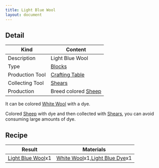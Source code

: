 ```yaml
---
title: Light Blue Wool
layout: document
---
```

## Detail

|Kind|Content|
|---|---|
|Description|Light Blue Wool|
|Type|[Blocks](Blocks)|
|Production Tool|[Crafting Table](Crafting_Table)|
|Collecting Tool|[Shears](Shears)|
|Production|Breed colored [Sheep](Sheep)|

It can be colored [White Wool](White_Wool) with a dye.

Colored [Sheep](Sheep) with dye and then collected with [Shears](Shears), you can avoid consuming large amounts of dye.

## Recipe

|Result|Materials|
|---|---|
|[Light Blue Wool](Light_Blue_Wool)x1|[White Wool](White_Wool)x1,[Light Blue Dye](Light_Blue_Dye)x1|

